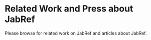 # Related Work and Press about JabRef

Please browse for related work on JabRef and articles about JabRef.

